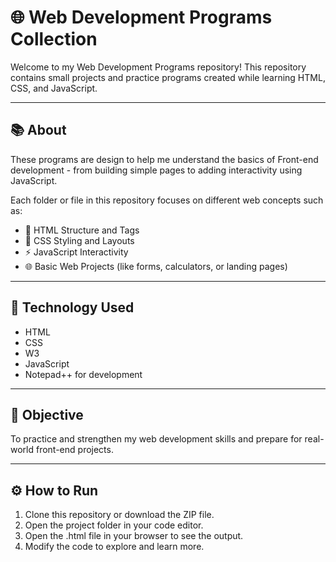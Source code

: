 # 🌐 Web Development Programs Collection

Welcome to my Web Development Programs repository!
This repository contains small projects and practice programs created while learning HTML, CSS, and JavaScript.

---

## 📚 About 

These programs are design to help me understand the basics of Front-end development - from building simple pages to adding interactivity using JavaScript. 

Each folder or file in this repository focuses on different web concepts such as:

- 🧱 HTML Structure and Tags
- 🎨 CSS Styling and Layouts
- ⚡ JavaScript Interactivity
- 🌐 Basic Web Projects (like forms, calculators, or landing pages)

---

## 🧩 Technology Used

- HTML
- CSS
- W3
- JavaScript
- Notepad++ for development

---

## 🎯 Objective

To practice and strengthen my web development skills and prepare for real-world front-end projects.

---

## ⚙️ How to Run

1. Clone this repository or download the ZIP file.
2. Open the project folder in your code editor.
3. Open the .html file in your browser to see the output.
4. Modify the code to explore and learn more.
  






